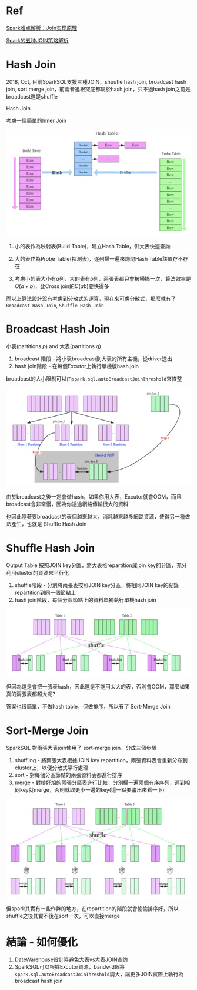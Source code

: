 # Ref

[Spark难点解析：Join实现原理](https://www.jianshu.com/p/97e76dddcbfb)

[Spark的五种JOIN策略解析](https://jiamaoxiang.top/2020/11/01/Spark%E7%9A%84%E4%BA%94%E7%A7%8DJOIN%E6%96%B9%E5%BC%8F%E8%A7%A3%E6%9E%90/)


# Hash Join

2018, Oct, 目前SparkSQL支援三種JOIN，shuufle hash join, broadcast hash join, sort merge join，前兩者追根究底都屬於hash join，只不過hash join之前是broadcast還是shuffle


Hash Join

考慮一個簡單的Inner Join 

<img src='./assets/join2_1.png'></img>

1. 小的表作為映射表(Build Table)，建立Hash Table，供大表快速查詢

2. 大的表作為Probe Table(探測表)，逐列掃一遍來詢問Hash Table該值存不存在

3. 考慮小的表大小有$a$列，大的表有$b$列，兩張表都只會被掃描一次，算法效率是$O(a+b)$，比Cross join的$O(ab)$要快得多

而以上算法設計沒有考慮到分散式的運算，現在來可慮分散式，那麼就有了`Broadcast Hash Join`, `Shuffle Hash Join`

# Broadcast Hash Join

小表(partitions $p$) and 大表(partitions $q$)

1. broadcast 階段 - 將小表broadcast到大表的所有主機，從driver送出
2. hash join階段 - 在每個Excutor上執行單機版hash join

broadcast的大小限制可以由`spark.sql.autoBroadcastJoinThreshold`來條整

<img src='./assets/join2_3.png'></img>

由於broadcast之後一定會做hash，如果你用大表，Excutor就會OOM，而且broadcast會非常慢，因為你透過網路傳輸很大的資料

也因此隨著要broadcast的表個越來越大，消耗越來越多網路資源，使得另一種做法產生，也就是 Shuffle Hash Join

# Shuffle Hash Join

Output Table 按照JOIN key分區，將大表格repartition成join key的分區，充分利用cluster的資源來平行化

1. shuffle階段 - 分別將兩張表按照JOIN key分區，將相同JOIN key的紀錄repartition到同一個節點上
2. hash join階段，每個分區節點上的資料單獨執行單機hash join

<img src='./assets/join2_2.png'></img>

但因為還是會把一張表hash，因此還是不能用太大的表，否則會OOM，那麼如果真的兩張表都超大呢?

答案也很簡單，不做hash table，但做排序，所以有了 Sort-Merge Join

# Sort-Merge Join

SparkSQL 對兩張大表join使用了 sort-merge join，分成三個步驟

1. shuffling - 將兩張大表根據JOIN key repartition，兩張資料表會重新分布到cluster上，以便分散式平行處理
2. sort - 對每個分區節點的兩張資料表都進行排序
3. merge - 對排好旭的兩張分區表進行比較，分別掃一遍兩個有序序列，遇到相同key就merge，否則就取更小一邊的key(這一點要畫出來看一下)

<img src='./assets/join2_4.png'></img>

但spark其實有一些作弊的地方，在repartition的階段就會偷偷排序好，所以shuffle之後其實不後在sort一次，可以直接merge

# 結論 - 如何優化

1. DateWarehouse設計時避免大表vs大表JOIN查詢
2. SparkSQL可以根據Excutor資源，bandwidth將`spark.sql.autoBroadcastJoinThreshold`調大，讓更多JOIN實際上執行為broadcast hash join
